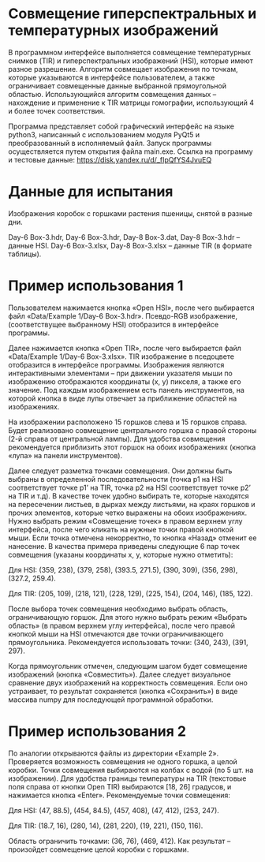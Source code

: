# Совмещение гиперспектральных и температурных изображений
В программном интерфейсе выполняется совмещение температурных снимков (TIR) и гиперспектральных изображений (HSI), которые имеют разное разрешение. Алгоритм совмещает изображения по точкам, которые указываются в интерфейсе пользователем, а также ограничивает совмещенные данные выбранной прямоугольной областью. Использующийся алгоритм совмещения данных – нахождение и применение к TIR матрицы гомографии, использующий 4 и более точек соответствия. 

Программа представляет собой графический интерфейс на языке python3, написанный с использованием модуля PyQt5 и преобразованный в исполняемый файл. Запуск программы осуществляется путем открытия файла main.exe. Ссылка на программу и тестовые данные: https://disk.yandex.ru/d/_fIpQfYS4JvuEQ

# Данные для испытания 

Изображения коробок с горшками растения пшеницы, снятой в разные дни. 

Day-6 Box-3.hdr, Day-6 Box-3.hdr, Day-8 Box-3.dat, Day-8 Box-3.hdr – данные HSI. Day-6 Box-3.xlsx, Day-8 Box-3.xlsx – данные TIR (в формате таблицы).

# Пример использования 1

Пользователем нажимается кнопка «Open HSI», после чего выбирается файл «Data/Example 1/Day-6 Box-3.hdr». Псевдо-RGB изображение, (соответствущее выбранному HSI) отобразится в интерфейсе программы.

Далее нажимается кнопка «Open TIR», после чего выбирается файл «Data/Example 1/Day-6 Box-3.xlsx». TIR изображение в пседоцвете отобразится в интерфейсе программы. 
Изображения являются интерактивными элементами – при движении указателя мыши по изображению отображаются координаты (x, y) пикселя, а также его значение. Под каждым изображением есть панель инструментов, на которой кнопка в виде лупы отвечает за приближение областей на изображениях.

На изображении расположено 15 горшков слева и 15 горшков справа. Будет реализовано совмещение центрального горшка с правой стороны (2-й справа от центральной лампы). Для удобства совмещения рекомендуется приблизить этот горшок на обоих изображениях (кнопка «лупа» на панели инструментов). 

Далее следует разметка точками совмещения. Они должны быть выбраны в определенной последовательности (точка p1 на HSI соответствует точке p1’ на TIR, точка p2 на HSI соответствует точке p2’ на TIR и т.д). В качестве точек удобно выбирать те, которые находятся на пересечении листьев, в дырках между листьями, на краях горшков и прочих элементов, которые четко выражены на обоих изображениях. Нужно выбрать режим «Совмещение точек» в правом верхнем углу интерфейса, после чего кликать на нужные точки правой кнопкой мыши. Если точка отмечена некорректно, то кнопка «Назад» отменит ее нанесение. В качества примера приведены следующие 6 пар точек совмещения (указаны координаты x, y, которые нужно отметить):

Для HSI: (359, 238), (379, 258), (393.5, 271.5), (390, 309), (356, 298), (327.2, 259.4).

Для TIR: (205, 109), (218, 121), (228, 129), (225, 154), (204, 146), (185, 122). 

После выбора точек совмещения необходимо выбрать область, ограничивающую горшок. Для этого нужно выбрать режим «Выбрать область» (в правом верхнем углу интерфейса), после чего правой кнопкой мыши на HSI отмечаются две точки ограничивающего прямоугольника. Рекомендуется использовать точки: (340, 243), (391, 297). 

Когда прямоугольник отмечен, следующим шагом будет совмещение изображений (кнопка «Совместить»). Далее следует визуальное сравнение двух изображений на корректность совмещения. Если оно устраивает, то результат сохраняется (кнопка «Сохранить») в виде массива numpy для последующей программной обработки.

# Пример использования 2

По аналогии открываются файлы из директории «Example 2». Проверяется возможность совмещения не одного горшка, а целой коробки. Точки совмещения выбираются на колбах с водой (по 5 шт. на изображении). Для удобства границы температуры на TIR (текстовые поля справа от кнопки Open TIR) выбираются [18, 26] градусов, и нажимается кнопка «Enter». Рекомендуемые точки совмещения: 

Для HSI: (47, 88.5), (454, 84.5), (457, 408), (47, 412), (253, 247).

Для TIR: (18.7, 16), (280, 14), (281, 220), (19, 221), (150, 116).

Область ограничить точками: (36, 76), (469, 412). Как результат – произойдет совмещение целой коробки с горшками. 











